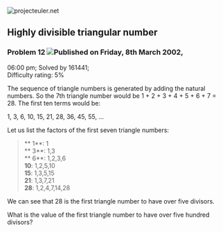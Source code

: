 ![projecteuler.net](images/print_page_logo.png)

## Highly divisible triangular number

### Problem 12 ![](images/icon_info.png)Published on Friday, 8th March 2002,
06:00 pm; Solved by 161441;  
Difficulty rating: 5%

The sequence of triangle numbers is generated by adding the natural numbers.
So the 7th triangle number would be 1 + 2 + 3 + 4 + 5 + 6 + 7 = 28. The first
ten terms would be:

1, 3, 6, 10, 15, 21, 28, 36, 45, 55, ...

Let us list the factors of the first seven triangle numbers:

> ** 1**: 1  
> ** 3**: 1,3  
> ** 6**: 1,2,3,6  
> **10**: 1,2,5,10  
> **15**: 1,3,5,15  
> **21**: 1,3,7,21  
> **28**: 1,2,4,7,14,28

We can see that 28 is the first triangle number to have over five divisors.

What is the value of the first triangle number to have over five hundred
divisors?

  
  

